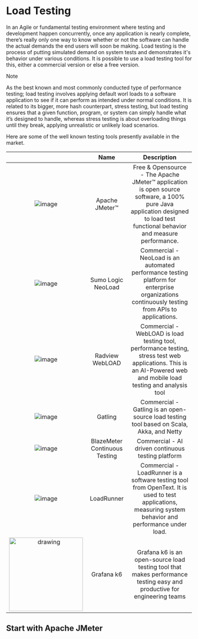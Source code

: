 # Load Testing

In an Agile or fundamental testing environment where testing and development happen concurrently, once any application is nearly complete, there’s really only one way to know whether or not the software can handle the actual demands the end users will soon be making. Load testing is the process of putting simulated demand on system tests and demonstrates it's behavior under various conditions. It is possible to use a load testing tool for this, either a commercial version or else a free version.

> [!NOTE]  
> As the best known and most commonly conducted type of performance testing; load testing involves applying default worl loads to a software application to see if it can perform as intended under normal conditions. It is related to its bigger, more hash counterpart, stress testing, but load testing ensures that a given function, program, or system can simply handle what it’s designed to handle, whereas stress testing is about overloading things until they break, applying unrealistic or unlikely load scenarios. 

Here are some of the well known testing tools presently available in the market.

|  | Name    | Description    |
| :-----: | :---: | :---: |
| ![image](https://github.com/erangasandaruwan/LoadTesting/assets/25504137/0d751a3f-02b1-4406-ac46-7a7e7435139b) | Apache JMeter™ | Free & Opensource - The Apache JMeter™ application is open source software, a 100% pure Java application designed to load test functional behavior and measure performance. |
| ![image](https://github.com/erangasandaruwan/LoadTesting/assets/25504137/a1bed064-296b-4827-a4e2-cdbec0995f1e) | Sumo Logic NeoLoad | Commercial - NeoLoad is an automated performance testing platform for enterprise organizations continuously testing from APIs to applications. |
| ![image](https://github.com/erangasandaruwan/LoadTesting/assets/25504137/a623000a-fbf9-4531-ab77-432aff9d58fa) | Radview WebLOAD | Commercial - WebLOAD is load testing tool, performance testing, stress test web applications. This is an AI-Powered web and mobile load testing and analysis tool |
| ![image](https://github.com/erangasandaruwan/LoadTesting/assets/25504137/f1f736ea-faee-4d87-8f1a-362f7bef6767) | Gatling | Commercial - Gatling is an open-source load testing tool based on Scala, Akka, and Netty |
| ![image](https://github.com/erangasandaruwan/LoadTesting/assets/25504137/9481fedb-110e-418a-8211-bebbd59e9a97) | BlazeMeter Continuous Testing | Commercial - AI driven continuous testing platform |
| ![image](https://github.com/erangasandaruwan/LoadTesting/assets/25504137/ab3c4d05-611c-4258-9fa9-fd97b57c8bf1) | LoadRunner | Commercial - LoadRunner is a software testing tool from OpenText. It is used to test applications, measuring system behavior and performance under load. |
| <img src="[drawing.jpg](https://github.com/erangasandaruwan/LoadTesting/assets/25504137/643f8928-0510-4fb9-a980-a96e6101d24e)" alt="drawing" width="200"/> | Grafana k6 | Grafana k6 is an open-source load testing tool that makes performance testing easy and productive for engineering teams |

## Start with Apache JMeter
